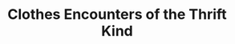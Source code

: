 ---
title: "Clothes Encounters of the Thrift Kind"
url: /minden/clothes-encounters-of-the-thrift-kind/
shop: Kleidung
---